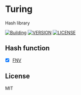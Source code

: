 Turing
====

Hash library

[![Building](https://img.shields.io/github/workflow/status/luncj/turing/rust?style=flat-square)](https://github.com/luncj/turing/actions)
[![VERSION](https://img.shields.io/crates/v/turing?style=flat-square)](https://crates.io/crates/turing)
[![LICENSE](https://img.shields.io/github/license/luncj/turing.svg?style=flat-square)](https://github.com/luncj/turing/blob/master/LICENSE)

## Hash function

- [x] [FNV](https://en.wikipedia.org/wiki/Fowler%E2%80%93Noll%E2%80%93Vo_hash_function)

## License
MIT
